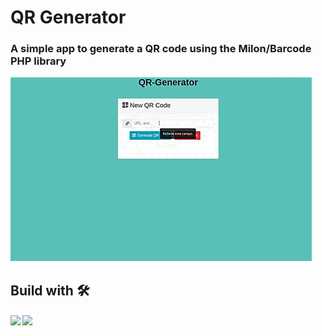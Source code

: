 # QR Generator  

  ### A simple app to generate a QR code using the Milon/Barcode PHP library  


        

   ![gif](https://github.com/cpp981/QR-Generator/blob/main/qr.gif)  


  ## Build with 🛠️  

  #### <img src="https://img.shields.io/badge/php-%23777BB4.svg?style=for-the-badge&logo=php&logoColor=white"> <img src="https://img.shields.io/badge/jquery-%230769AD.svg?style=for-the-badge&logo=jquery&logoColor=white">
